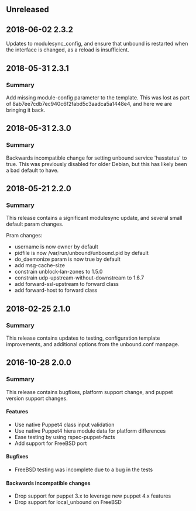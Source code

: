 ## Unreleased

## 2018-06-02 2.3.2
Updates to modulesync_config, and ensure that unbound is restarted when the
interface is changed, as a reload is insufficient.

## 2018-05-31 2.3.1
### Summary
Add missing module-config parameter to the template.  This was lost as part of 8ab7ee7cdb7ec940c6f2fabd5c3aadca5a1448e4, and here we are bringing it back.

## 2018-05-31 2.3.0
### Summary
Backwards incompatible change for setting unbound service 'hasstatus' to true.  This was previously disabled for older Debian, but this has likely been a bad default to have.


## 2018-05-21 2.2.0
### Summary
This release contains a significant modulesync update, and several small default param changes.

Pram changes:
  * username is now owner by default
  * pidfile is now /var/run/unbound/unbound.pid by default
  * do_daemonize param is now true by default
  * add msg-cache-size
  * constrain unblock-lan-zones to 1.5.0
  * constrain udp-upstream-without-downstream to 1.6.7
  * add forward-ssl-upstream to forward class
  * add forward-host to forward class


## 2018-02-25 2.1.0
### Summary
This release contains updates to testing, configuration template improvements,
and additional options from the unbound.conf manpage.

## 2016-10-28 2.0.0
### Summary
This release contains bugfixes, platform support change, and puppet version
support changes.

#### Features
 - Use native Puppet4 class input validation
 - Use native Puppet4 hiera module data for platform differences
 - Ease testing by using rspec-puppet-facts
 - Add support for FreeBSD port

#### Bugfixes
 - FreeBSD testing was incomplete due to a bug in the tests

#### Backwards incompatible changes
 - Drop support for puppet 3.x to leverage new puppet 4.x features
 - Drop support for local_unbound on FreeBSD



